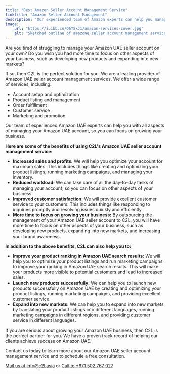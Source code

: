 ```yaml
---
title: "Best Amazon Seller Account Management Service"
linktitle: "Amazon Seller Account Management"
description: "Our experienced team of Amazon experts can help you manage your account from start to finish, so you can focus on your business."
image:
    url: "https://i.ibb.co/Q6Y5kJ1/amazon-services-cover.jpg"
    alt: "Sketched outline of amazone seller account management service"
---
```


Are you tired of struggling to manage your Amazon UAE seller account on your own? Do you wish you had more time to focus on other aspects of your business, such as developing new products and expanding into new markets?

If so, then C2L is the perfect solution for you. We are a leading provider of Amazon UAE seller account management services. We offer a wide range of services, including:

- Account setup and optimization
- Product listing and management
- Order fulfillment
- Customer service
- Marketing and promotion

Our team of experienced Amazon UAE experts can help you with all aspects of managing your Amazon UAE account, so you can focus on growing your business.

**Here are some of the benefits of using C2L's Amazon UAE seller account management service:**

- **Increased sales and profits:** We will help you optimize your account for maximum sales. This includes things like creating and optimizing your product listings, running marketing campaigns, and managing your inventory.
- **Reduced workload:** We can take care of all the day-to-day tasks of managing your account, so you can focus on other aspects of your business.
- **Improved customer satisfaction:** We will provide excellent customer service to your customers. This includes things like responding to inquiries promptly and resolving issues quickly and efficiently.
- **More time to focus on growing your business:** By outsourcing the management of your Amazon UAE seller account to C2L, you will have more time to focus on other aspects of your business, such as developing new products, expanding into new markets, and increasing your brand awareness.

**In addition to the above benefits, C2L can also help you to:**

- **Improve your product ranking in Amazon UAE search results:** We will help you to optimize your product listings and run marketing campaigns to improve your ranking in Amazon UAE search results. This will make your products more visible to potential customers and lead to increased sales.
- **Launch new products successfully:** We can help you to launch new products successfully on Amazon UAE by creating and optimizing your product listings, running marketing campaigns, and providing excellent customer service.
- **Expand into new markets:** We can help you to expand into new markets by translating your product listings into different languages, running marketing campaigns in different regions, and providing customer service in different languages.

If you are serious about growing your Amazon UAE business, then C2L is the perfect partner for you. We have a proven track record of helping our clients achieve success on Amazon UAE.

Contact us today to learn more about our Amazon UAE seller account management service and to schedule a free consultation.

[Mail us at info@c2l.asia](mailto:info@c2l.asia) or [Call to  +971 502 767 027](tel:+971502767027)